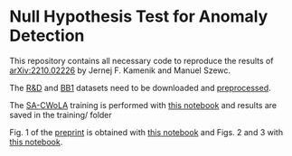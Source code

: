 # Null Hypothesis Test for Anomaly Detection

This repository contains all necessary code to reproduce the results of [arXiv:2210.02226](https://arxiv.org/abs/2210.02226) by Jernej F. Kamenik and Manuel Szewc.

The [R&D](https://zenodo.org/record/6466204#.Y0Ao3i8Rpz8) and [BB1](https://zenodo.org/record/4536624#.Y0Ao0C8Rpz8) datasets need to be downloaded and [preprocessed](https://github.com/ManuelSzewc/Null_Hypothesis_Test_for_Anomaly_Detection/blob/main/preprocessing.ipynb).

The [SA-CWoLA](https://doi.org/10.1103/PhysRevD.104.035003) training is performed with [this notebook](https://github.com/ManuelSzewc/Null_Hypothesis_Test_for_Anomaly_Detection/blob/main/SA_CWoLA_training.ipynb) and results are saved in the training/ folder

Fig. 1 of the [preprint]([arXiv:2210.02226](https://arxiv.org/abs/2210.02226)) is obtained with [this notebook](https://github.com/ManuelSzewc/Null_Hypothesis_Test_for_Anomaly_Detection/blob/main/plotter_mass_difference.ipynb) and Figs. 2 and 3 with [this notebook](https://github.com/ManuelSzewc/Null_Hypothesis_Test_for_Anomaly_Detection/blob/main/plotter_learned_output.ipynb).
